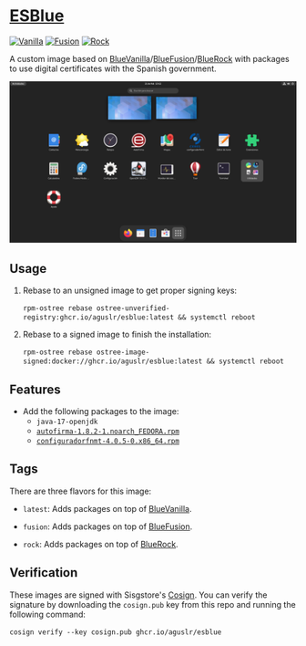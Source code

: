 [ESBlue][1]
===========

[![Vanilla](https://github.com/aguslr/esblue/actions/workflows/build-vanilla.yml/badge.svg)](https://github.com/aguslr/esblue/actions/workflows/build-vanilla.yml)
[![Fusion](https://github.com/aguslr/esblue/actions/workflows/build-fusion.yml/badge.svg)](https://github.com/aguslr/esblue/actions/workflows/build-fusion.yml)
[![Rock](https://github.com/aguslr/esblue/actions/workflows/build-rock.yml/badge.svg)](https://github.com/aguslr/esblue/actions/workflows/build-rock.yml)

A custom image based on [BlueVanilla][2]/[BlueFusion][3]/[BlueRock][4] with
packages to use digital certificates with the Spanish government.

![Screenshot](screenshot.png "Screenshot")

Usage
-----

1. Rebase to an unsigned image to get proper signing keys:

       rpm-ostree rebase ostree-unverified-registry:ghcr.io/aguslr/esblue:latest && systemctl reboot

2. Rebase to a signed image to finish the installation:

       rpm-ostree rebase ostree-image-signed:docker://ghcr.io/aguslr/esblue:latest && systemctl reboot

Features
--------

- Add the following packages to the image:
  + `java-17-openjdk`
  + [`autofirma-1.8.2-1.noarch_FEDORA.rpm`][5]
  + [`configuradorfnmt-4.0.5-0.x86_64.rpm`][6]

Tags
----

There are three flavors for this image:

- `latest`: Adds packages on top of [BlueVanilla][2].

- `fusion`: Adds packages on top of [BlueFusion][3].

- `rock`: Adds packages on top of [BlueRock][4].

Verification
------------

These images are signed with Sisgstore's [Cosign][7]. You can verify the
signature by downloading the `cosign.pub` key from this repo and running the
following command:

    cosign verify --key cosign.pub ghcr.io/aguslr/esblue


[1]: https://github.com/aguslr/esblue
[2]: https://github.com/aguslr/bluevanilla
[3]: https://github.com/aguslr/bluefusion
[4]: https://github.com/aguslr/bluerock
[5]: https://firmaelectronica.gob.es/Home/Descargas.html
[6]: https://www.sede.fnmt.gob.es/descargas/descarga-software/instalacion-software-generacion-de-claves
[7]: https://docs.sigstore.dev/cosign/overview/

